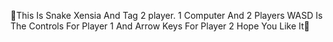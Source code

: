 🌙This Is Snake Xensia And Tag 2 player. 
1 Computer And 2 Players WASD Is The Controls For Player 1 And
Arrow Keys For Player 2 Hope You Like It🎉
